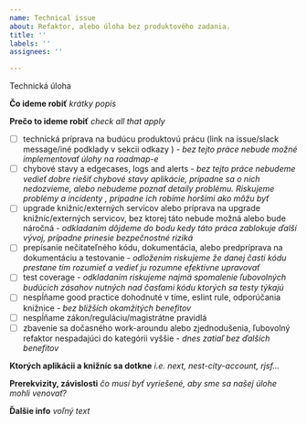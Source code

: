 ```yaml
---
name: Technical issue
about: Refaktor, alebo úloha bez produktového zadania.
title: ''
labels: ''
assignees: ''

---
```


Technická úloha

**Čo ideme robiť**
_krátky popis_

**Prečo to ideme robiť**
_check all that apply_
- [ ] technická príprava na budúcu produktovú prácu (link na issue/slack message/iné podklady v sekcii odkazy ) - _bez tejto práce nebude možné implementovať úlohy na roadmap-e_
- [ ] chybové stavy a edgecases, logs and alerts - _bez tejto práce nebudeme vedieť dobre riešiť chybové stavy aplikácie, prípadne sa o nich nedozvieme, alebo nebudeme poznať detaily problému. Riskujeme problémy a incidenty , prípadne ich robíme horšími ako môžu byť_
- [ ] upgrade knižníc/externých servicov alebo príprava na upgrade knižníc/externých servicov, bez ktorej táto nebude možná alebo bude náročná - _odkladaním dôjdeme do bodu kedy táto práca zablokuje ďalší vývoj, prípadne prinesie bezpečnostné riziká_
- [ ] prepísanie nečitateľného kódu, dokumentácia, alebo predpríprava na dokumentáciu a testovanie - _odložením riskujeme že danej časti kódu prestane tím rozumieť a vedieť ju rozumne efektívne upravovať_
- [ ] test coverage - _odkladaním riskujeme najmä spomalenie ľubovolných budúcich zásahov nutných nad časťami kódu ktorých sa testy týkajú_
- [ ] nespĺňame good practice dohodnuté v tíme, eslint rule, odporúčania knižnice - _bez bližších okamžitých benefitov_
- [ ] nespĺňame zákon/reguláciu/magistrátne pravidlá
- [ ] zbavenie sa dočasného work-aroundu alebo zjednodušenia, ľubovolný refaktor nespadajúci do kategórii vyššie - _dnes zatiaľ bez ďalších benefitov_

**Ktorých aplikácii a knižníc sa dotkne**
_i.e. next, nest-city-account, rjsf..._

**Prerekvizity, závislosti**
_čo musí byť vyriešené, aby sme sa našej úlohe mohli venovať?_

**Ďalšie info**
_voľný text_
